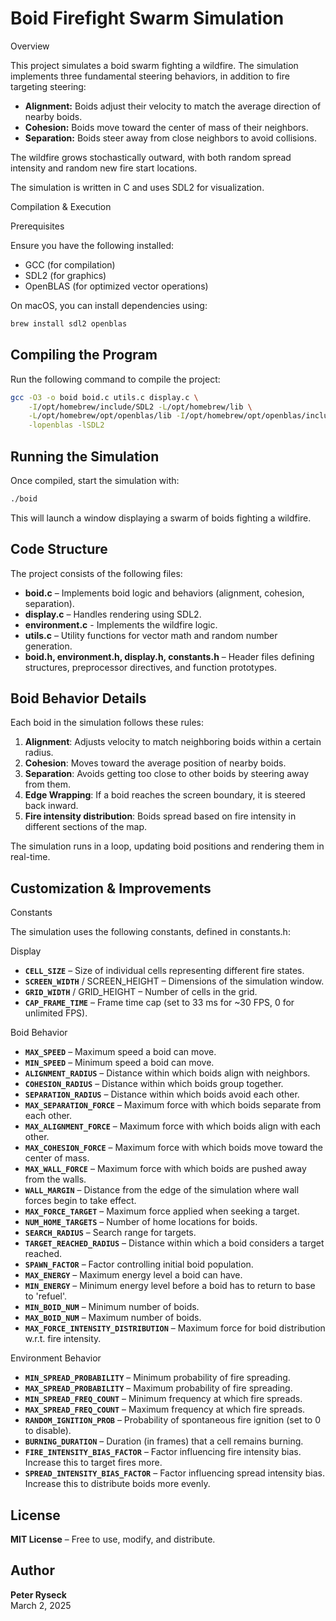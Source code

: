 # Boid Firefight Swarm Simulation

Overview

This project simulates a boid swarm fighting a wildfire. The simulation implements three fundamental steering behaviors, in addition to fire targeting steering:

*   **Alignment:** Boids adjust their velocity to match the average direction of nearby boids.
*   **Cohesion:** Boids move toward the center of mass of their neighbors.
*   **Separation:** Boids steer away from close neighbors to avoid collisions.

The wildfire grows stochastically outward, with both random spread intensity and random new fire start locations.

The simulation is written in C and uses SDL2 for visualization.

Compilation & Execution

Prerequisites

Ensure you have the following installed:

*   GCC (for compilation)
*   SDL2 (for graphics)
*   OpenBLAS (for optimized vector operations)

On macOS, you can install dependencies using:

```bash
brew install sdl2 openblas
```

## Compiling the Program

Run the following command to compile the project:

```bash
gcc -O3 -o boid boid.c utils.c display.c \
    -I/opt/homebrew/include/SDL2 -L/opt/homebrew/lib \
    -L/opt/homebrew/opt/openblas/lib -I/opt/homebrew/opt/openblas/include \
    -lopenblas -lSDL2
```

## Running the Simulation

Once compiled, start the simulation with:

```sh
./boid
```

This will launch a window displaying a swarm of boids fighting a wildfire.

## Code Structure

The project consists of the following files:
- **boid.c** – Implements boid logic and behaviors (alignment, cohesion, separation).
- **display.c** – Handles rendering using SDL2.
- **environment.c** - Implements the wildfire logic.
- **utils.c** – Utility functions for vector math and random number generation.
- **boid.h, environment.h, display.h, constants.h** – Header files defining structures, preprocessor directives, and function prototypes.

## Boid Behavior Details

Each boid in the simulation follows these rules:
1. **Alignment**: Adjusts velocity to match neighboring boids within a certain radius.
2. **Cohesion**: Moves toward the average position of nearby boids.
3. **Separation**: Avoids getting too close to other boids by steering away from them.
4. **Edge Wrapping**: If a boid reaches the screen boundary, it is steered back inward.
5. **Fire intensity distribution**: Boids spread based on fire intensity in different sections of the map.

The simulation runs in a loop, updating boid positions and rendering them in real-time.

## Customization & Improvements

Constants

The simulation uses the following constants, defined in constants.h:

Display

- **`CELL_SIZE`** – Size of individual cells representing different fire states.
- **`SCREEN_WIDTH`** / SCREEN_HEIGHT – Dimensions of the simulation window.
- **`GRID_WIDTH`** / GRID_HEIGHT – Number of cells in the grid.
- **`CAP_FRAME_TIME`** – Frame time cap (set to 33 ms for ~30 FPS, 0 for unlimited FPS).

Boid Behavior

- **`MAX_SPEED`** – Maximum speed a boid can move.
- **`MIN_SPEED`** – Minimum speed a boid can move.
- **`ALIGNMENT_RADIUS`** – Distance within which boids align with neighbors.
- **`COHESION_RADIUS`** – Distance within which boids group together.
- **`SEPARATION_RADIUS`** – Distance within which boids avoid each other.
- **`MAX_SEPARATION_FORCE`** – Maximum force with which boids separate from each other.
- **`MAX_ALIGNMENT_FORCE`** – Maximum force with which boids align with each other.
- **`MAX_COHESION_FORCE`** – Maximum force with which boids move toward the center of mass.
- **`MAX_WALL_FORCE`** – Maximum force with which boids are pushed away from the walls.
- **`WALL_MARGIN`** – Distance from the edge of the simulation where wall forces begin to take effect.
- **`MAX_FORCE_TARGET`** – Maximum force applied when seeking a target.
- **`NUM_HOME_TARGETS`** – Number of home locations for boids.
- **`SEARCH_RADIUS`** – Search range for targets.
- **`TARGET_REACHED_RADIUS`** – Distance within which a boid considers a target reached.
- **`SPAWN_FACTOR`** – Factor controlling initial boid population.
- **`MAX_ENERGY`** – Maximum energy level a boid can have.
- **`MIN_ENERGY`** – Minimum energy level before a boid has to return to base to 'refuel'.
- **`MIN_BOID_NUM`** – Minimum number of boids.
- **`MAX_BOID_NUM`** – Maximum number of boids.
- **`MAX_FORCE_INTENSITY_DISTRIBUTION`** – Maximum force for boid distribution w.r.t. fire intensity.

Environment Behavior

- **`MIN_SPREAD_PROBABILITY`** – Minimum probability of fire spreading.
- **`MAX_SPREAD_PROBABILITY`** – Maximum probability of fire spreading.
- **`MIN_SPREAD_FREQ_COUNT`** – Minimum frequency at which fire spreads.
- **`MAX_SPREAD_FREQ_COUNT`** – Maximum frequency at which fire spreads.
- **`RANDOM_IGNITION_PROB`** – Probability of spontaneous fire ignition (set to 0 to disable).
- **`BURNING_DURATION`** – Duration (in frames) that a cell remains burning.
- **`FIRE_INTENSITY_BIAS_FACTOR`** – Factor influencing fire intensity bias. Increase this to target fires more.
- **`SPREAD_INTENSITY_BIAS_FACTOR`** – Factor influencing spread intensity bias. Increase this to distribute boids more evenly.

## License

**MIT License** – Free to use, modify, and distribute.

## Author

**Peter Ryseck**  
March 2, 2025
